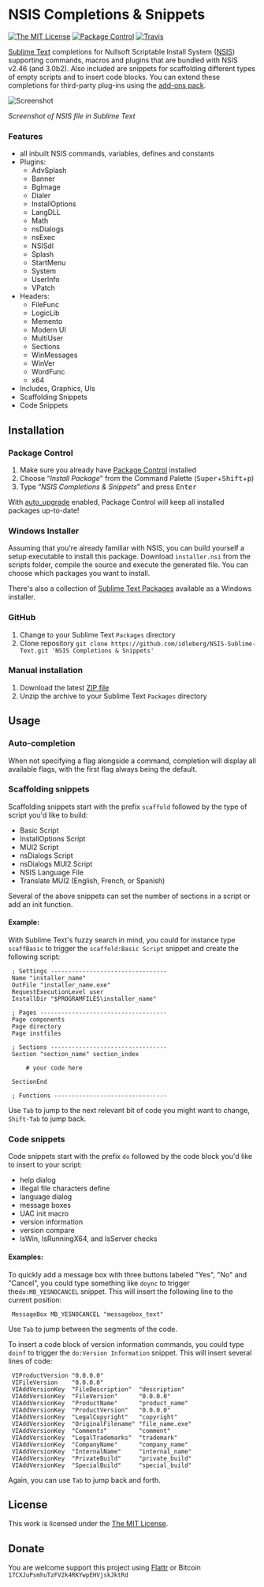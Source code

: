 # NSIS Completions & Snippets

[![The MIT License](https://img.shields.io/badge/license-MIT-orange.svg?style=flat-square)](http://opensource.org/licenses/MIT)
[![Package Control](https://packagecontrol.herokuapp.com/downloads/NSIS%20Completions%20&%20Snippets.svg?style=flat-square)](https://packagecontrol.io/packages/NSIS%20Completions%20&%20Snippets)
[![Travis](https://img.shields.io/travis/idleberg/NSIS-Sublime-Text.svg?style=flat-square)](https://travis-ci.org/idleberg/NSIS-Sublime-Text)

[Sublime Text](http://www.sublimetext.com/) completions for Nullsoft Scriptable Install System ([NSIS](http://nsis.sourceforge.net/)) supporting commands, macros and plugins that are bundled with NSIS v2.46 (and 3.0b2). Also included are snippets for scaffolding different types of empty scripts and to insert code blocks. You can extend these completions for third-party plug-ins using the [add-ons pack](https://github.com/idleberg/NSIS-Sublime-Text-Addons/).

![Screenshot](https://raw.github.com/idleberg/NSIS-Sublime-Text/master/screenshot.gif)

*Screenshot of NSIS file in Sublime Text*

### Features
* all inbuilt NSIS commands, variables, defines and constants
* Plugins:
    * AdvSplash
    * Banner
    * BgImage
    * Dialer
    * InstallOptions
    * LangDLL
    * Math
    * nsDialogs
    * nsExec
    * NSISdl
    * Splash
    * StartMenu
    * System
    * UserInfo
    * VPatch
* Headers:
    * FileFunc
    * LogicLib
    * Memento
    * Modern UI
    * MultiUser
    * Sections
    * WinMessages
    * WinVer
    * WordFunc
    * x64
* Includes, Graphics, UIs
* Scaffolding Snippets
* Code Snippets

## Installation

### Package Control

1. Make sure you already have [Package Control](https://packagecontrol.io/) installed
2. Choose “*Install Package*” from the Command Palette (<kbd>Super</kbd>+<kbd>Shift</kbd>+<kbd>p</kbd>)
3. Type “*NSIS Completions & Snippets*” and press <kbd>Enter</kbd>

With [auto_upgrade](http://wbond.net/sublime_packages/package_control/settings/) enabled, Package Control will keep all installed packages up-to-date!

### Windows Installer

Assuming that you're already familiar with NSIS, you can build yourself a setup executable to install this package. Download `installer.nsi` from the scripts folder, compile the source and execute the generated file. You can choose which packages you want to install.

There's also a collection of [Sublime Text Packages](https://github.com/NSIS-Dev/Sublime-Text-Packages) available as a Windows installer.

### GitHub

1. Change to your Sublime Text `Packages` directory
2. Clone repository `git clone https://github.com/idleberg/NSIS-Sublime-Text.git 'NSIS Completions & Snippets'`

### Manual installation

1. Download the latest [ZIP file](https://github.com/idleberg/NSIS-Sublime-Text/archive/master.zip)
2. Unzip the archive to your Sublime Text `Packages` directory

## Usage

### Auto-completion

When not specifying a flag alongside a command, completion will display all available flags, with the first flag always being the default.

### Scaffolding snippets

Scaffolding snippets start with the prefix `scaffold` followed by the type of script you'd like to build:

* Basic Script
* InstallOptions Script
* MUI2 Script
* nsDialogs Script
* nsDialogs MUI2 Script
* NSIS Language File
* Translate MUI2 (English, French, or Spanish)

Several of the above snippets can set the number of sections in a script or add an init function.

#### Example:
With Sublime Text's fuzzy search in mind, you could for instance type `scaffBasic` to trigger the `scaffold:Basic Script` snippet and create the following script:

```nsis
 ; Settings ---------------------------------
 Name "installer_name"
 OutFile "installer_name.exe"
 RequestExecutionLevel user
 InstallDir "$PROGRAMFILES\installer_name"
 
 ; Pages ------------------------------------
 Page components
 Page directory
 Page instfiles
 
 ; Sections ---------------------------------
 Section "section_name" section_index
 
     # your code here
 
 SectionEnd
 
 ; Functions --------------------------------
````

Use `Tab` to jump to the next relevant bit of code you might want to change, `Shift-Tab` to jump back.

### Code snippets

Code snippets start with the prefix `do` followed by the code block you'd like to insert to your script:

* help dialog
* illegal file characters define
* language dialog
* message boxes
* UAC init macro
* version information
* version compare
* IsWin, IsRunningX64, and IsServer checks

#### Examples:
To quickly add a message box with three buttons labeled "Yes", "No" and "Cancel", you could type something like `doync` to trigger the`do:MB_YESNOCANCEL` snippet. This will insert the following line to the current position:

```nsis
 MessageBox MB_YESNOCANCEL "messagebox_text"
```

Use `Tab` to jump between the segments of the code.

To insert a code block of version information commands, you could type `doinf` to trigger the `do:Version Information` snippet. This will insert several lines of code:

```nsis
 VIProductVersion "0.0.0.0"
 VIFileVersion    "0.0.0.0"
 VIAddVersionKey  "FileDescription"  "description"
 VIAddVersionKey  "FileVersion"      "0.0.0.0"
 VIAddVersionKey  "ProductName"      "product_name"
 VIAddVersionKey  "ProductVersion"   "0.0.0.0"
 VIAddVersionKey  "LegalCopyright"   "copyright"
 VIAddVersionKey  "OriginalFilename" "file_name.exe"
 VIAddVersionKey  "Comments"         "comment"
 VIAddVersionKey  "LegalTrademarks"  "trademark"
 VIAddVersionKey  "CompanyName"      "company_name"
 VIAddVersionKey  "InternalName"     "internal_name"
 VIAddVersionKey  "PrivateBuild"     "private_build"
 VIAddVersionKey  "SpecialBuild"     "special_build"
```

Again, you can use `Tab` to jump back and forth.

## License

This work is licensed under the [The MIT License](LICENSE).

## Donate

You are welcome support this project using [Flattr](https://flattr.com/submit/auto?user_id=idleberg&url=https://github.com/idleberg/NSIS-Sublime-Text) or Bitcoin `17CXJuPsmhuTzFV2k4RKYwpEHVjskJktRd`
